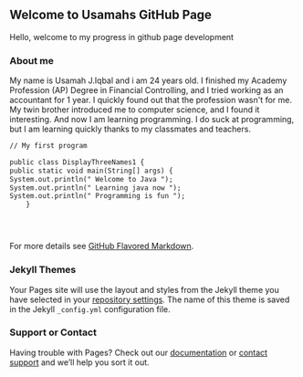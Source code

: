 ## Welcome to Usamahs GitHub Page

Hello, welcome to my progress in github page development

### About me
My name is Usamah J.Iqbal and i am 24 years old. I finished my Academy Profession (AP) Degree in Financial Controlling, and I tried working as an accountant for 1 year. I quickly found out that the profession wasn't for me. My twin brother introduced me to computer science, and I found it interesting. And now I am learning programming. I do suck at programming, but I am learning quickly thanks to my classmates and teachers. 

```markdown
// My first program

public class DisplayThreeNames1 {
public static void main(String[] args) {
System.out.println(" Welcome to Java ");
System.out.println(" Learning java now ");
System.out.println(" Programming is fun ");
    }





```

For more details see [GitHub Flavored Markdown](https://guides.github.com/features/mastering-markdown/).

### Jekyll Themes

Your Pages site will use the layout and styles from the Jekyll theme you have selected in your [repository settings](https://github.com/usamahjavaid/usamahjavaid.github.io/settings). The name of this theme is saved in the Jekyll `_config.yml` configuration file.

### Support or Contact

Having trouble with Pages? Check out our [documentation](https://docs.github.com/categories/github-pages-basics/) or [contact support](https://github.com/contact) and we’ll help you sort it out.
